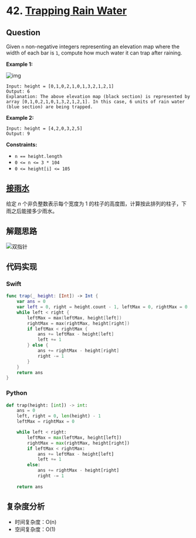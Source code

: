 # 42. [Trapping Rain Water](https://leetcode.com/problems/trapping-rain-water)

## Question

Given `n` non-negative integers representing an elevation map where the width of each bar is `1`, compute how much water it can trap after raining.

**Example 1:**

![img](https://assets.leetcode.com/uploads/2018/10/22/rainwatertrap.png)

```
Input: height = [0,1,0,2,1,0,1,3,2,1,2,1]
Output: 6
Explanation: The above elevation map (black section) is represented by array [0,1,0,2,1,0,1,3,2,1,2,1]. In this case, 6 units of rain water (blue section) are being trapped.
```

**Example 2:**

```
Input: height = [4,2,0,3,2,5]
Output: 9 
```

**Constraints:**

- `n == height.length`
- `0 <= n <= 3 * 104`
- `0 <= height[i] <= 105`

## [接雨水](https://leetcode-cn.com/problems/trapping-rain-water/)

给定 *n* 个非负整数表示每个宽度为 1 的柱子的高度图，计算按此排列的柱子，下雨之后能接多少雨水。

## 解题思路

![双指针](https://tva1.sinaimg.cn/large/008i3skNgy1gsqpv0mawdj318a0hwtd6.jpg)

## 代码实现

### Swift

```swift
func trap(_ height: [Int]) -> Int {
    var ans = 0
    var left = 0, right = height.count - 1, leftMax = 0, rightMax = 0
    while left < right {
        leftMax = max(leftMax, height[left])
        rightMax = max(rightMax, height[right])
        if leftMax < rightMax {
            ans += leftMax - height[left]
            left += 1
        } else {
            ans += rightMax - height[right]
            right -= 1
        }
    }
    return ans
}
```

### Python

```python
def trap(height: [int]) -> int:
    ans = 0
    left, right = 0, len(height) - 1
    leftMax = rightMax = 0

    while left < right:
        leftMax = max(leftMax, height[left])
        rightMax = max(rightMax, height[right])
        if leftMax < rightMax:
            ans += leftMax - height[left]
            left += 1
        else:
            ans += rightMax - height[right]
            right -= 1
    
    return ans
```

## 复杂度分析

- 时间复杂度：O(n)
- 空间复杂度：O(1)